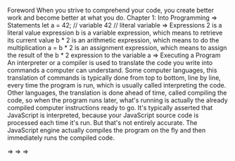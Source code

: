 Foreword
When you strive to comprehend your code, you create better work and become better at what you do.
Chapter 1: Into Programming
=> Statements
let a = 42; // variable
42 // literal variable
=> Expressions
2 is a literal value expression
b is a variable expression, which means to retrieve its current value
b * 2 is an arithmetic expression, which means to do the multiplication
a = b * 2 is an assignment expression, which means to assign the result of the b * 2 expression to the variable a
=> Executing a Program
An interpreter or a compiler is used to translate the code you write into commands a computer can understand.
Some computer languages, this translation of commands is typically done from top to bottom, line by line, every time the program is run, which is usually called interpreting the code.
Other languages, the translation is done ahead of time, called compiling the code, so when the program runs later, what's running is actually the already compiled computer instructions ready to go.
It's typically asserted that JavaScript is interpreted, because your JavaScript source code is processed each time it's run. But that's not entirely accurate. The JavaScript engine actually compiles the program on the fly and then immediately runs the compiled code.



=>
=>
=>